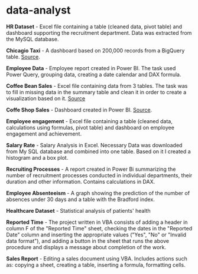 # data-analyst

__HR Dataset__ - Excel file containing a table (cleaned data, pivot table) and dashboard supporting the recruitment department.
Data was extracted from the MySQL database.

__Chicagio Taxi__ - A dashboard based on 200,000 records from a BigQuery table. [Source](https://console.cloud.google.com/marketplace/product/city-of-chicago-public-data/chicago-taxi-trips).

__Employee Data__ - Employee report created in Power BI. The task used Power Query, grouping data, creating a date calendar and DAX formula.

__Coffee Bean Sales__ - Excel file containing data from 3 tables. The task was to fill in missing data in the summary table and clean it in order to create a visualization based on it. 
[Source](https://www.kaggle.com/datasets/saadharoon27/coffee-bean-sales-raw-dataset)

__Coffe Shop Sales__ - Dashboard created in Power BI. [Source](https://www.kaggle.com/datasets/ahmedabbas757/coffee-sales). 

__Employee engagement__ - Excel file containing a table (cleaned data, calculations using formulas, pivot table) and dashboard on employee engagement and achievement.

__Salary Rate__ - Salary Analysis in Excel. Necessary Data was downloaded from My SQL database and combined into one table. Based on it I created a histogram and a box plot.

__Recruiting Processes__ - A report created in Power Bi summarizing the number of recruitment processes conducted in individual departments, their duration and other information. Contains calculations in DAX.

__Employee Absenteeism__ - A graph showing the prediction of the number of absences under 30 days and a table with the Bradford index.

__Healthcare Dataset__ - Statistical analysis of patients' health

__Reported Time__ -  The project written in VBA consists of adding a header in column F of the "Reported Time" sheet, checking the dates in the "Reported Date" column and inserting the appropriate values ​​("Yes", "No" or "Invalid data format"), and adding a button in the sheet that runs the above procedure and displays a message about completion of the work.

__Sales Report__ - Editing a sales document using VBA. Includes actions such as: copying a sheet, creating a table, inserting a formula, formatting cells.
